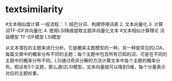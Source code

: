 # textsimilarity
#文本相似度计算
    一般流程：
     1.	结巴分词、构建停用词表
     2.	文本向量化
     3.	计算词TF-IDF并向量化
     4.	使用LSI降维提取主题并向量化文本
#文本相似计算理论
   词袋模型
   TF-IDF模型
   LSI模型

从文本潜在的主题来进行分析。它是概率主题模型的一种，另一种是常见的LDA，每篇文章中的概率分布不同的主题；每个主题中包含所有已知的词，可是在不同的主题中的概率分布不同。LSI通过奇异分解的方法计算文本中各个主题的概率分布。假设有5个主题，那么通过LSI模型，文本向量就可以降到5维，每个分量表示对应的主题权重。
